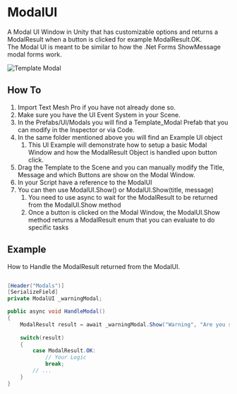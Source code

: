 # ModalUI
A Modal UI Window in Unity that has customizable options and returns a ModalResult when a button is clicked for example ModalResult.OK.<br>
The Modal UI is meant to be similar to how the .Net Forms ShowMessage modal forms work.

![Template Modal]("https://github.com/Cyber-Jellyfish/ModalUI/blob/main/Documentation/Images/Unity_TemplateModal.png")

## How To
1. Import Text Mesh Pro if you have not already done so.
2. Make sure you have the UI Event System in your Scene.
3. In the Prefabs/UI/Modals you will find a Template_Modal Prefab that you can modify in the Inspector or via Code. 
4. In the same folder mentioned above you will find an Example UI object
   1. This UI Example will demonstrate how to setup a basic Modal Window and how the ModalResult Object is handled upon button click.
5. Drag the Template to the Scene and you can manually modify the Title, Message and which Buttons are show on the Modal Window.
6. In your Script have a reference to the ModalUI
7. You can then use ModalUI.Show() or ModalUI.Show(title, message)
   1. You need to use async to wait for the ModalResult to be returned from the ModalUI.Show method 
   2. Once a button is clicked on the Modal Window, the ModalUI.Show method returns a ModalResult enum that you can evaluate to do specific tasks

## Example

How to Handle the ModalResult returned from the ModalUI.
```c#

[Header("Modals")]
[SerializeField]
private ModalUI _warningModal;

public async void HandleModal()
{
    ModalResult result = await _warningModal.Show("Warning", "Are you sure you want to overwrite you save file?");
    
    switch(result)
    {
        case ModalResult.OK:
            // Your Logic
            break;
        // ...
    }
}

```

